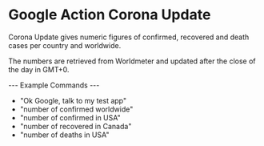 # Google Action Corona Update

Corona Update gives numeric figures of confirmed, recovered and death cases per country and worldwide.

The numbers are retrieved from Worldmeter and updated after the close of the day in GMT+0.

  --- Example Commands ---
-  "Ok Google, talk to my test app"
-  "number of confirmed worldwide"
-  "number of confirmed in USA"
-  "number of recovered in Canada"
-  "number of deaths in USA"
